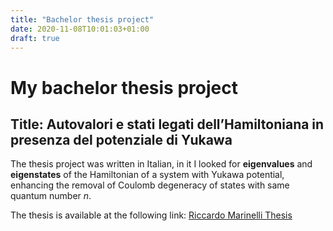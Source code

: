 ```yaml
---
title: "Bachelor thesis project"
date: 2020-11-08T10:01:03+01:00
draft: true
---
```


# My bachelor thesis project 

## Title: Autovalori e stati legati dell’Hamiltoniana in presenza del potenziale di Yukawa

The thesis project was written in Italian, in it I looked for **eigenvalues** and **eigenstates** of the Hamiltonian of a system with Yukawa potential, enhancing the removal of Coulomb degeneracy of states with same quantum number $n$.

The thesis is available at the following link: [Riccardo Marinelli Thesis](/Tesi.pdf)